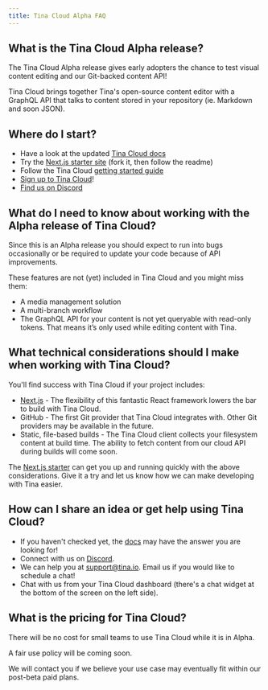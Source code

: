 ```yaml
---
title: Tina Cloud Alpha FAQ
---
```


## What is the Tina Cloud Alpha release?

The Tina Cloud Alpha release gives early adopters the chance to test visual content editing and our Git-backed content API!

Tina Cloud brings together Tina's open-source content editor with a GraphQL API that talks to content stored in your repository (ie. Markdown and soon JSON).

## Where do I start?

- Have a look at the updated [Tina Cloud docs](https://tina.io/docs/)
- Try the [Next.js starter site](https://github.com/tinacms/tina-cloud-starter) (fork it, then follow the readme)
- Follow the Tina Cloud [getting started guide](https://tina.io/guides/tina-cloud/existing-site/overview/)
- [Sign up to Tina Cloud](https://auth.tina.io/register)!
- [Find us on Discord](https://discord.gg/6RrAXJws)

## What do I need to know about working with the Alpha release of Tina Cloud?

Since this is an Alpha release you should expect to run into bugs occasionally or be required to update your code because of API improvements.

These features are not (yet) included in Tina Cloud and you might miss them:

- A media management solution
- A multi-branch workflow
- The GraphQL API for your content is not yet queryable with read-only tokens. That means it’s only used while editing content with Tina.

## What technical considerations should I make when working with Tina Cloud?

You'll find success with Tina Cloud if your project includes:

- [Next.js](https://nextjs.org/) - The flexibility of this fantastic React framework lowers the bar to build with Tina Cloud.
- GitHub - The first Git provider that Tina Cloud integrates with. Other Git providers may be available in the future.
- Static, file-based builds - The Tina Cloud client collects your filesystem content at build time. The ability to fetch content from our cloud API during builds will come soon.

The [Next.js starter](https://github.com/tinacms/tina-cloud-starter) can get you up and running quickly with the above considerations. Give it a try and let us know how we can make developing with Tina easier.

## How can I share an idea or get help using Tina Cloud?

- If you haven't checked yet, the [docs](/docs/) may have the answer you are looking for!
- Connect with us on [Discord](https://discord.gg/6RrAXJws).
- We can help you at support@tina.io. Email us if you would like to schedule a chat!
- Chat with us from your Tina Cloud dashboard (there's a chat widget at the bottom of the screen on the left side).

## What is the pricing for Tina Cloud?

There will be no cost for small teams to use Tina Cloud while it is in Alpha.

A fair use policy will be coming soon.

We will contact you if we believe your use case may eventually fit within our post-beta paid plans.

